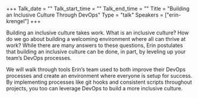 +++
Talk_date = ""
Talk_start_time = ""
Talk_end_time = ""
Title = "Building an Inclusive Culture Through DevOps"
Type = "talk"
Speakers = ["erin-krengel"]
+++

Building an inclusive culture takes work. What is an inclusive culture? How do we go about building a welcoming environment where all can thrive at work? While there are many answers to these questions, Erin postulates that building an inclusive culture can be done, in part, by leveling up your team’s DevOps processes.

We will walk through tools Erin’s team used to both improve their DevOps processes and create an environment where everyone is setup for success. By implementing processes like git hooks and consistent scripts throughout projects, you too can leverage DevOps to build a more inclusive culture.
